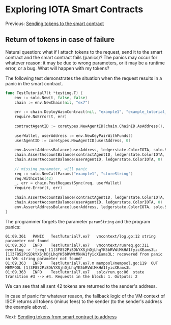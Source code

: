 # Exploring IOTA Smart Contracts

Previous: [Sending tokens to the smart contract](09.md)   

## Return of tokens in case of failure

Natural question: what if I attach tokens to the request, send it to the smart
contract and the smart contract fails (panics)? The panics may occur for
whatever reason: it may be due to wrong parameters, or it may be a runtime
error, or a bug. What will happen with my tokens?

The following test demonstrates the situation when the request results in a
panic in the smart contract.

```go
func TestTutorial7(t *testing.T) {
    env := solo.New(t, false, false)
    chain := env.NewChain(nil, "ex7")
    
    err := chain.DeployWasmContract(nil, "example1", "example_tutorial_bg.wasm")
    require.NoError(t, err)
    
    contractAgentID := coretypes.NewAgentID(chain.ChainID.AsAddress(), coretypes.Hn("example1"))
    
    userWallet, userAddress := env.NewKeyPairWithFunds()
    userAgentID := coretypes.NewAgentID(userAddress, 0)
    
    env.AssertAddressBalance(userAddress, ledgerstate.ColorIOTA, solo.Saldo)
    chain.AssertAccountBalance(contractAgentID, ledgerstate.ColorIOTA, 0) // empty on-chain
    chain.AssertAccountBalance(userAgentID, ledgerstate.ColorIOTA, 0)     // empty on-chain
    
    // missing parameter, will panic
    req := solo.NewCallParams("example1", "storeString")
    req.WithIotas(42)
    _, err = chain.PostRequestSync(req, userWallet)
    require.Error(t, err)
    
    chain.AssertAccountBalance(contractAgentID, ledgerstate.ColorIOTA, 0)
    chain.AssertAccountBalance(userAgentID, ledgerstate.ColorIOTA, 0)
    env.AssertAddressBalance(userAddress, ledgerstate.ColorIOTA, solo.Saldo)
}
```   

The programmer forgets the parameter `paramString` and the program panics:

```
01:09.361	PANIC	TestTutorial7.ex7	vmcontext/log.go:12	string parameter not found
01:09.363	INFO	TestTutorial7.ex7	vmcontext/runreq.go:311	eventlog -> '[req] [1]3F852PiSDkYXSjhDjLhqYK5bRVWtMkHA1fyicXEams3L: [1]3F852PiSDkYXSjhDjLhqYK5bRVWtMkHA1fyicXEams3L: recovered from panic in VM: string parameter not found'
01:09.363	INFO	TestTutorial7.ex7.m	mempool/mempool.go:119	OUT MEMPOOL [1]3F852PiSDkYXSjhDjLhqYK5bRVWtMkHA1fyicXEams3L
01:09.363	INFO	TestTutorial7.ex7	solo/run.go:86	state transition #3 --> #4. Requests in the block: 1. Outputs: 2
```

We can see that all sent 42 tokens are returned to the sender's address.

In case of panic for whatever reason, the fallback logic of the VM context of
ISCP returns all tokens (minus fees) to the sender (to the sender's address the
example above).

Next: [Sending tokens from smart contract to address](11.md) 
 
